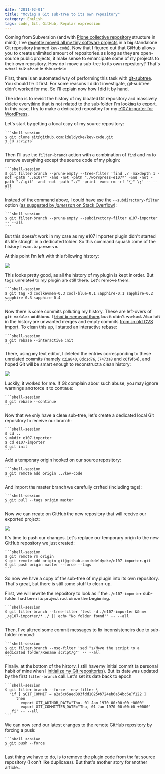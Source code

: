 ```yaml
---
date: "2011-02-01"
title: "Moving a Git sub-tree to its own repository"
category: English
tags: code, Git, GitHub, Regular expression
---
```


Coming from Subversion (and with [Plone collective repository](https://dev.plone.org/collective/browser) structure in mind), I've [recently moved all my tiny software projects]({filename}/2010/git-commit-history-reconstruction.md) in a big standalone Git repository (named `kev-code`). Now that I figured out that GitHub allows you to create unlimited amount of repositories, as long as they are open-source public projects, it make sense to emancipate some of my projects to their own repository. How do I move a sub-tree to its own repository? That's what I talk about in this article.

First, there is an automated way of performing this task with [git-subtree](https://github.com/apenwarr/git-subtree). You should try it first. For some reasons I didn't investigate, git-subtree didn't worked for me. So I'll explain now how I did it by hand.

The idea is to revisit the history of my bloated Git repository and massively delete everything that is not related to the sub-folder I'm looking to export. In this case, I try to make a dedicated repository for my [e107 importer for WordPress](https://wordpress.org/extend/plugins/e107-importer/).

Let's start by getting a local copy of my source repository:

    ```shell-session
    $ git clone git@github.com:kdeldycke/kev-code.git
    $ cd scripts
    ```

Then I'll use the `filter-branch` action with a combination of `find` and `rm` to remove everything except the source code of my plugin:

    ```shell-session
    $ git filter-branch --prune-empty --tree-filter 'find ./ -maxdepth 1 -not -path "./e107*" -and -not -path "./wordpress-e107*" -and -not -path "./.git" -and -not -path "./" -print -exec rm -rf "{}" \;' -- --all
    ```

Instead of the command above, I could have use the `--subdirectory-filter` option ([as suggested by _jamessan_ on Stack Overflow](https://stackoverflow.com/questions/1662753/export-subtree-in-git-with-history/1662787#1662787)):

    ```shell-session
    $ git filter-branch --prune-empty --subdirectory-filter e107-importer -- --all
    ```

But this doesn't work in my case as my e107 Importer plugin didn't started its life straight in a dedicated folder. So this command squash some of the history I want to preserve.

At this point I'm left with this following history:

![]({attach}git-subtree-cleanup-results.png)

This looks pretty good, as all the history of my plugin is kept in order. But tags unrelated to my plugin are still there. Let's remove them:

    ```shell-session
    $ git tag -d coolkevmen-0.3 cool-blue-0.1 sapphire-0.1 sapphire-0.2 sapphire-0.3 sapphire-0.4
    ```

Now there is some commits polluting my history. These are left-overs of `git-modules` additions. I [tried to removed them](https://stackoverflow.com/questions/1260748/how-do-i-remove-a-git-submodule/1260982#1260982), but it didn't worked. Also left in the history are unwanted merges and empty commits [from an old CVS import]({filename}/2010/how-to-fork-cvs-project-git.md). To clean this up, I started an interactive rebase:

    ```shell-session
    $ git rebase --interactive init
    ```

There, using my text editor, I deleted the entries corresponding to these unrelated commits (namely `c21a840`, `0dc1d76`, `37473a8` and `c6f9f64`), and hoped Git will be smart enough to reconstruct a clean history:

![]({attach}git-interactive-rebase.png)

Luckily, it worked for me. If Git complain about such abuse, you may ignore warnings and force it to continue:

    ```shell-session
    $ git rebase --continue
    ```

Now that we only have a clean sub-tree, let's create a dedicated local Git repository to receive our branch:

    ```shell-session
    $ cd ..
    $ mkdir e107-importer
    $ cd e107-importer
    $ git init
    ```

Add a temporary origin hooked on our source repository:

    ```shell-session
    $ git remote add origin ../kev-code
    ```

And import the master branch we carefully crafted (including tags):

    ```shell-session
    $ git pull --tags origin master
    ```

Now we can create on GitHub the new repository that will receive our exported project:

![]({attach}github-new-repository-form.png)

It's time to push our changes. Let's replace our temporary origin to the new GitHub repository we just created:

    ```shell-session
    $ git remote rm origin
    $ git remote add origin git@github.com:kdeldycke/e107-importer.git
    $ git push origin master --force --tags
    ```

So now we have a copy of the sub-tree of my plugin into its own repository. That's great, but there is still some stuff to clean-up.

First, we will rewrite the repository to look as if the `./e107-importer` sub-folder had been its project root since the beginning:

    ```shell-session
    $ git filter-branch --tree-filter 'test -d ./e107-importer && mv ./e107-importer/* ./ || echo "No folder found"' -- --all
    ```

Then, I've altered some commit messages to fix inconsistencies due to sub-folder removal:

    ```shell-session
    $ git filter-branch --msg-filter 'sed "s/Move the script to a dedicated folder/Rename script/g"' -- --all
    ```

Finally, at the bottom of the history, I still have my initial commit (a personal habit of mine when I [initialize my Git repositories]({filename}/2010/initialize-git-repositories.md)). But its date was updated by the first `filter-branch` call. Let's set its date back to epoch:

    ```shell-session
    $ git filter-branch --force --env-filter \
      'if [ $GIT_COMMIT = a2a5c05aed893fdd10250b724eb6a54bc6e7f122 ]
         then
           export GIT_AUTHOR_DATE="Thu, 01 Jan 1970 00:00:00 +0000"
           export GIT_COMMITTER_DATE="Thu, 01 Jan 1970 00:00:00 +0000"
       fi' -- --all
    ```

We can now send our latest changes to the remote GitHub repository by forcing a push:

    ```shell-session
    $ git push --force
    ```

Last thing we have to do, is to remove the plugin code from the fat source repository (I don't like duplicates). But that's another story for another article...
